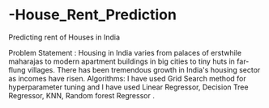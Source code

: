 # -House_Rent_Prediction
Predicting rent of Houses in India 

Problem Statement :
Housing in India varies from palaces of erstwhile maharajas to modern apartment buildings in big cities to tiny huts in far-flung villages. There has been tremendous growth in India's housing sector as incomes have risen.
Algorithms:
 I have used Grid Search method for hyperparameter tuning and I have used Linear Regressor, Decision Tree Regressor, KNN, Random forest Regressor .
